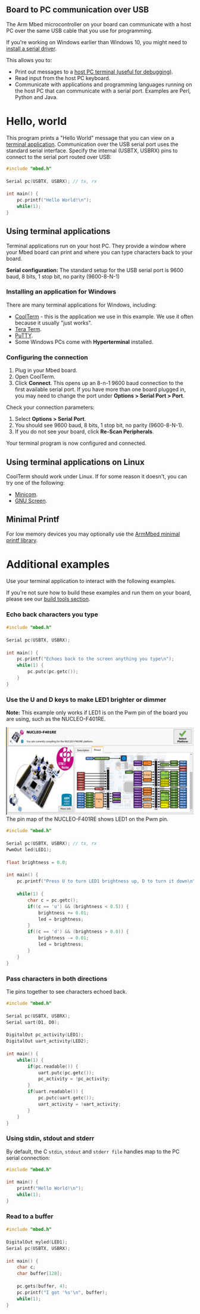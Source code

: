 <h2 id="serial-comm">Board to PC communication over USB</h2>

The Arm Mbed microcontroller on your board can communicate with a host PC over the same USB cable that you use for programming.

<span class="tips">If you're working on Windows earlier than Windows 10, you might need to [install a serial driver](windows-serial-driver.html).</span>

This allows you to:

- Print out messages to a [host PC terminal (useful for debugging)](#terminal-applications).
- Read input from the host PC keyboard.
- Communicate with applications and programming languages running on the host PC that can communicate with a serial port. Examples are Perl, Python and Java.
#
# Hello, world

This program prints a "Hello World" message that you can view on a [terminal application](#using-terminal-applications). Communication over the USB serial port uses the standard serial interface. Specify the internal (USBTX, USBRX) pins to connect to the serial port routed over USB:

```cpp
#include "mbed.h"

Serial pc(USBTX, USBRX); // tx, rx

int main() {
    pc.printf("Hello World!\n");
    while(1);
}
```

## Using terminal applications

Terminal applications run on your host PC. They provide a window where your Mbed board can print and where you can type characters back to your board.

<span class="tips">**Serial configuration:** The standard setup for the USB serial port is 9600 baud, 8 bits, 1 stop bit, no parity (9600-8-N-1)</span>

### Installing an application for Windows

There are many terminal applications for Windows, including:

- [CoolTerm](http://freeware.the-meiers.org/) - this is the application we use in this example. We use it often because it usually "just works".
- [Tera Term](http://sourceforge.jp/projects/ttssh2/files).
- [PuTTY](http://www.chiark.greenend.org.uk/~sgtatham/putty/).
- Some Windows PCs come with **Hyperterminal** installed.

### Configuring the connection

1. Plug in your Mbed board.
1. Open CoolTerm.
1. Click **Connect**. This opens up an 8-n-1 9600 baud connection to the first available serial port. If you have more than one board plugged in, you may need to change the port under **Options > Serial Port > Port**.

Check your connection parameters:

1. Select **Options > Serial Port**.
1. You should see 9600 baud, 8 bits, 1 stop bit, no parity (9600-8-N-1).
1. If you do not see your board, click **Re-Scan Peripherals**.

Your terminal program is now configured and connected.

## Using terminal applications on Linux

CoolTerm should work under Linux. If for some reason it doesn't, you can try one of the following:

- [Minicom](https://help.ubuntu.com/community/Minicom).
- [GNU Screen](https://www.gnu.org/software/screen/manual/screen.html).

## Minimal Printf

For low memory devices you may optionally use the [ArmMbed minimal printf library](https://github.com/ARMmbed/minimal-printf).

# Additional examples

Use your terminal application to interact with the following examples.

If you're not sure how to build these examples and run them on your board, please see our [build tools section](../tools/index.html).

### Echo back characters you type

```cpp
#include "mbed.h"

Serial pc(USBTX, USBRX);

int main() {
    pc.printf("Echoes back to the screen anything you type\n");
    while(1) {
        pc.putc(pc.getc());
    }
}
```

### Use the U and D keys to make LED1 brighter or dimmer

<span class="tips">**Note:** This example only works if LED1 is on the Pwm pin of the board you are using, such as the NUCLEO-F401RE. </span>

<span class="images">![](../../images/NUCLEOF401RE.png)<span>The pin map of the NUCLEO-F401RE shows LED1 on the Pwm pin.</span></span>

```cpp
#include "mbed.h"

Serial pc(USBTX, USBRX); // tx, rx
PwmOut led(LED1);

float brightness = 0.0;

int main() {
    pc.printf("Press U to turn LED1 brightness up, D to turn it down\n");

    while(1) {
        char c = pc.getc();
        if((c == 'u') && (brightness < 0.5)) {
            brightness += 0.01;
            led = brightness;
        }
        if((c == 'd') && (brightness > 0.0)) {
            brightness -= 0.01;
            led = brightness;
        }   
    }
}
```

### Pass characters in both directions

Tie pins together to see characters echoed back.

```cpp
#include "mbed.h"

Serial pc(USBTX, USBRX);
Serial uart(D1, D0);

DigitalOut pc_activity(LED1);
DigitalOut uart_activity(LED2);

int main() {
    while(1) {
        if(pc.readable()) {
            uart.putc(pc.getc());
            pc_activity = !pc_activity;
        }
        if(uart.readable()) {
            pc.putc(uart.getc());
            uart_activity = !uart_activity;
        }
    }
}
```

### Using stdin, stdout and stderr

By default, the C `stdin`, `stdout` and `stderr file` handles map to the PC serial connection:

```cpp
#include "mbed.h"

int main() {
    printf("Hello World!\n");
    while(1);
}
```

### Read to a buffer

```cpp
#include "mbed.h"

DigitalOut myled(LED1);
Serial pc(USBTX, USBRX);

int main() {
    char c;
    char buffer[128];

    pc.gets(buffer, 4);
    pc.printf("I got '%s'\n", buffer);
    while(1);
}
```
